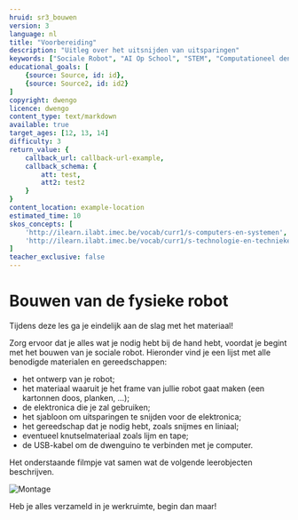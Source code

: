 ```yaml
---
hruid: sr3_bouwen
version: 3
language: nl
title: "Voorbereiding"
description: "Uitleg over het uitsnijden van uitsparingen"
keywords: ["Sociale Robot", "AI Op School", "STEM", "Computationeel denken", "Grafisch programmeren"]
educational_goals: [
    {source: Source, id: id}, 
    {source: Source2, id: id2}
]
copyright: dwengo
licence: dwengo
content_type: text/markdown
available: true
target_ages: [12, 13, 14]
difficulty: 3
return_value: {
    callback_url: callback-url-example,
    callback_schema: {
        att: test,
        att2: test2
    }
}
content_location: example-location
estimated_time: 10
skos_concepts: [
    'http://ilearn.ilabt.imec.be/vocab/curr1/s-computers-en-systemen', 
    'http://ilearn.ilabt.imec.be/vocab/curr1/s-technologie-en-technieken'
]
teacher_exclusive: false
---
```


# Bouwen van de fysieke robot

Tijdens deze les ga je eindelijk aan de slag met het materiaal!  

Zorg ervoor dat je alles wat je nodig hebt bij de hand hebt, voordat je begint met het bouwen van je sociale robot. Hieronder vind je een lijst met alle benodigde materialen en gereedschappen:

* het ontwerp van je robot;
* het materiaal waaruit je het frame van jullie robot gaat maken (een kartonnen doos, planken, ...);
* de elektronica die je zal gebruiken;
* het sjabloon om uitsparingen te snijden voor de elektronica;
* het gereedschap dat je nodig hebt, zoals snijmes en liniaal;
* eventueel knutselmateriaal zoals lijm en tape;
* de USB-kabel om de dwenguino te verbinden met je computer.

Het onderstaande filmpje vat samen wat de volgende leerobjecten beschrijven.

![](@youtube/https://www.youtube.com/embed/AYcoFGi99Ns "Montage")

Heb je alles verzameld in je werkruimte, begin dan maar!
